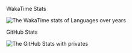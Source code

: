 WakaTime Stats

![The WakaTime stats of Languages over years]("https://wakatime.com/share/@f23a8559-7f6d-4531-99a1-da791607b099/62e3446d-367d-488d-950d-2ab7c3f6178f.svg")


GitHub Stats

![The GitHub Stats with privates](https://github-readme-stats.vercel.app/api?username=blaxor&theme=dracula&show_icons=true&hide_border=false&count_private=true)

